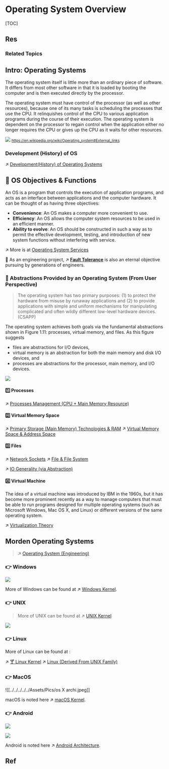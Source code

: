 # Operating System Overview

[TOC]



## Res
### Related Topics



## Intro: Operating Systems
The operating system itself is little more than an ordinary piece of software. It differs from most other software in that it is loaded by booting the computer and is then executed directly by the processor. 

The operating system must have control of the processor (as well as other resources), because one of its many tasks is scheduling the processes that use the CPU. It relinquishes control of the CPU to various application programs during the course of their execution. The operating system is dependent on the processor to regain control when the application either no longer requires the CPU or gives up the CPU as it waits for other resources.

![](../../../../../Assets/Pics/Screenshot%202024-03-28%20at%2010.47.12%20AM.png)
<small><a>https://en.wikipedia.org/wiki/Operating_system#External_links</a></small>


### Development (History) of OS
↗ [Development(History) of Operating Systems](Development(History)%20of%20Operating%20Systems.md)



## 🥅 OS Objectives & Functions
An OS is a program that controls the execution of application programs, and acts as an interface between applications and the computer hardware. It can be thought of as having three objectives:
- **Convenience**: An OS makes a computer more convenient to use.  
- **Efficiency**: An OS allows the computer system resources to be used in an efficient manner.
- **Ability to evolve**: An OS should be constructed in such a way as to permit the effective development, testing, and introduction of new system functions without interfering with service.

↗ More is at [Operating System Services](Operating%20System%20Services.md)

🤔 As an engineering project, ↗ **[Fault Tolerance](Fault%20Tolerance.md)** is also an eternal objective pursuing by generations of engineers.


### 🧠 Abstractions Provided by an Operating System (From User Perspective)
> The operating system has two primary purposes: (1) to protect the hardware from misuse by runaway applications and (2) to provide applications with simple and uniform mechanisms for manipulating complicated and often wildly different low-level hardware devices. (CSAPP)

The operating system achieves both goals via the fundamental abstractions shown in Figure 1.11: processes, virtual memory, and files. As this figure suggests
- files are abstractions for I/O devices, 
- virtual memory is an abstraction for both the main memory and disk I/O devices, and 
- processes are abstractions for the processor, main memory, and I/O devices.

![](../../../../../Assets/Pics/Screenshot%202023-10-13%20at%209.33.22PM.png)
#### 1️⃣ Processes
↗ [Processes Management (CPU + Main Memory Resource)](../Processes%20Management%20(CPU%20+%20Main%20Memory%20Resource)/Processes%20Management%20(CPU%20+%20Main%20Memory%20Resource).md)
#### 2️⃣ Virtual Memory Space
↗ [Primary Storage (Main Memory) Technologies & RAM](../../Computer%20Architecture/Computer%20Microarchitectures%20(Computer%20Organization)%20&%20von%20Neumann%20Model/Computer%20Memory/Primary%20Storage%20(Main%20Memory)%20Technologies%20&%20RAM/Primary%20Storage%20(Main%20Memory)%20Technologies%20&%20RAM.md)
↗ [Virtual Memory Space & Address Space](../Memory%20Management%20(Main%20Memory%20+%20Secondary%20Memory%20Resource)/Virtual%20Memory%20(OS%20Software%20Level)/Virtual%20Memory%20Space%20&%20Address%20Space.md)
#### 3️⃣ Files
↗ [Network Sockets](../IO%20System/IO%20Generality%20(via%20Abstraction)/🛜%20Network%20Sockets/Network%20Sockets.md)
↗ [File & File System](../IO%20System/IO%20Generality%20(via%20Abstraction)/File%20&%20File%20System/File%20&%20File%20System.md)

↗ [IO Generality (via Abstraction)](../IO%20System/IO%20Generality%20(via%20Abstraction)/IO%20Generality%20(via%20Abstraction).md)
#### 4️⃣ Virtual Machine
The idea of a virtual machine was introduced by IBM in the 1960s, but it has become more prominent recently as a way to manage computers that must be able to run programs designed for multiple operating systems (such as Microsoft Windows, Mac OS X, and Linux) or different versions of the same operating system.

↗ [Virtualization Theory](../../🚀%20Virtualization%20Theory/Virtualization%20Theory.md)



## Morden Operating Systems
> ↗ [Operating System (Engineering)](../../../🥷🏼%20Operating%20System%20(Engineering)/Operating%20System%20(Engineering).md)


### 👉 Windows
![](../../../../../Assets/Pics/Screenshot%202023-03-02%20at%208.35.31%20PM.png)

More of Windows can be found at ↗ [Windows Kernel](../../../🥷🏼%20Operating%20System%20(Engineering)/Microsoft%20Operating%20Systems/Windows/📌%20Windows%20Kernel/Windows%20Kernel.md).


### 👉 UNIX
> More of UNIX can be found at ↗ [UNIX Kernel](../../../🥷🏼%20Operating%20System%20(Engineering)/UNIX%20Family/📌%20UNIX%20Kernel/UNIX%20Kernel.md)

![](../../../../../Assets/Pics/Screenshot%202023-03-02%20at%2010.06.15%20PM.png)


### 👉 Linux
More of Linux can be found at :

↗ [🍸 Linux Kernel](../../../🥷🏼%20Operating%20System%20(Engineering)/Linux%20(Derived%20From%20UNIX%20Family)/🔩%20Linux%20Kernel/🍸%20Linux%20Kernel.md)
↗ [Linux (Derived From UNIX Family)](../../../🥷🏼%20Operating%20System%20(Engineering)/Linux%20(Derived%20From%20UNIX%20Family)/Linux%20(Derived%20From%20UNIX%20Family).md)


### 👉 MacOS
![[../../../../../Assets/Pics/os X archi.jpeg]]

macOS is noted here ↗ [macOS Kernel](../../../🥷🏼%20Operating%20System%20(Engineering)/Apple%20Operating%20Systems/macOS%20(Derived%20From%20UNIX%20Family)/📌%20macOS%20Kernel/macOS%20Kernel.md).


### 👉 Android
![](../../../../../Assets/Pics/Screenshot%202023-03-02%20at%2010.01.30%20PM.png)

![](../../../../../Assets/Pics/Screenshot%202023-03-02%20at%2010.05.49%20PM.png)

Android is noted here ↗ [Android Architecture](../../../🥷🏼%20Operating%20System%20(Engineering)/Android%20&%20AOSP/Android%20Architecture/Android%20Architecture.md).



## Ref
[History of UNIX]: https://en.wikipedia.org/wiki/History_of_Unix
[操作系统原理——第2章 操作系统概述]: https://blog.csdn.net/tangkcc/article/details/114852154
